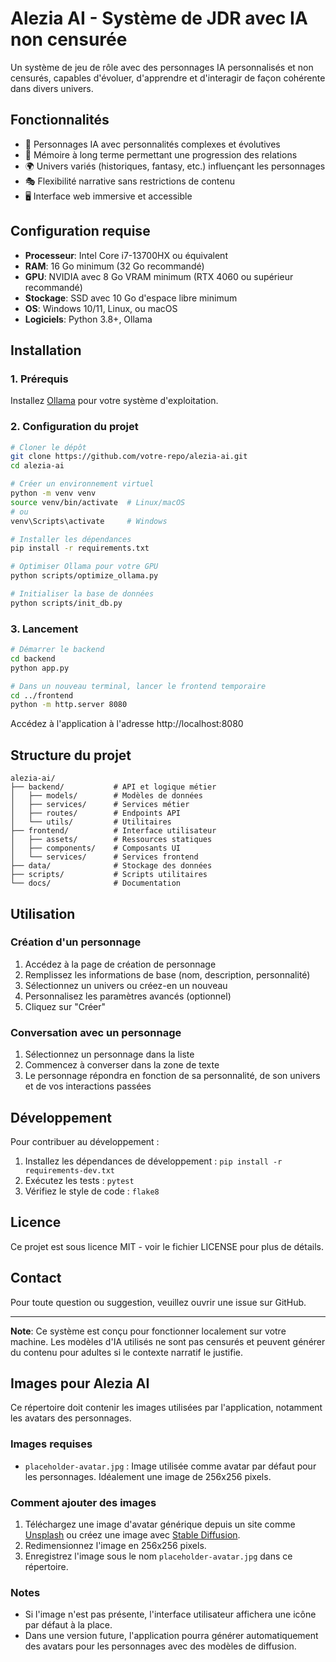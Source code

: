 # Alezia AI - Système de JDR avec IA non censurée

Un système de jeu de rôle avec des personnages IA personnalisés et non censurés, capables d'évoluer, d'apprendre et d'interagir de façon cohérente dans divers univers.

## Fonctionnalités

- 🧠 Personnages IA avec personnalités complexes et évolutives
- 🔄 Mémoire à long terme permettant une progression des relations
- 🌍 Univers variés (historiques, fantasy, etc.) influençant les personnages
- 🎭 Flexibilité narrative sans restrictions de contenu
- 🖥️ Interface web immersive et accessible

## Configuration requise

- **Processeur**: Intel Core i7-13700HX ou équivalent
- **RAM**: 16 Go minimum (32 Go recommandé)
- **GPU**: NVIDIA avec 8 Go VRAM minimum (RTX 4060 ou supérieur recommandé)
- **Stockage**: SSD avec 10 Go d'espace libre minimum
- **OS**: Windows 10/11, Linux, ou macOS
- **Logiciels**: Python 3.8+, Ollama

## Installation

### 1. Prérequis

Installez [Ollama](https://ollama.com/download) pour votre système d'exploitation.

### 2. Configuration du projet

```bash
# Cloner le dépôt
git clone https://github.com/votre-repo/alezia-ai.git
cd alezia-ai

# Créer un environnement virtuel
python -m venv venv
source venv/bin/activate  # Linux/macOS
# ou
venv\Scripts\activate     # Windows

# Installer les dépendances
pip install -r requirements.txt

# Optimiser Ollama pour votre GPU
python scripts/optimize_ollama.py

# Initialiser la base de données
python scripts/init_db.py
```

### 3. Lancement

```bash
# Démarrer le backend
cd backend
python app.py

# Dans un nouveau terminal, lancer le frontend temporaire
cd ../frontend
python -m http.server 8080
```

Accédez à l'application à l'adresse http://localhost:8080

## Structure du projet

```
alezia-ai/
├── backend/           # API et logique métier
│   ├── models/        # Modèles de données
│   ├── services/      # Services métier
│   ├── routes/        # Endpoints API
│   └── utils/         # Utilitaires
├── frontend/          # Interface utilisateur
│   ├── assets/        # Ressources statiques
│   ├── components/    # Composants UI
│   └── services/      # Services frontend
├── data/              # Stockage des données
├── scripts/           # Scripts utilitaires
└── docs/              # Documentation
```

## Utilisation

### Création d'un personnage

1. Accédez à la page de création de personnage
2. Remplissez les informations de base (nom, description, personnalité)
3. Sélectionnez un univers ou créez-en un nouveau
4. Personnalisez les paramètres avancés (optionnel)
5. Cliquez sur "Créer"

### Conversation avec un personnage

1. Sélectionnez un personnage dans la liste
2. Commencez à converser dans la zone de texte
3. Le personnage répondra en fonction de sa personnalité, de son univers et de vos interactions passées

## Développement

Pour contribuer au développement :

1. Installez les dépendances de développement : `pip install -r requirements-dev.txt`
2. Exécutez les tests : `pytest`
3. Vérifiez le style de code : `flake8`

## Licence

Ce projet est sous licence MIT - voir le fichier LICENSE pour plus de détails.

## Contact

Pour toute question ou suggestion, veuillez ouvrir une issue sur GitHub.

---

**Note**: Ce système est conçu pour fonctionner localement sur votre machine. Les modèles d'IA utilisés ne sont pas censurés et peuvent générer du contenu pour adultes si le contexte narratif le justifie.

## Images pour Alezia AI

Ce répertoire doit contenir les images utilisées par l'application, notamment les avatars des personnages.

### Images requises

- `placeholder-avatar.jpg` : Image utilisée comme avatar par défaut pour les personnages. Idéalement une image de 256x256 pixels.

### Comment ajouter des images

1. Téléchargez une image d'avatar générique depuis un site comme [Unsplash](https://unsplash.com/) ou créez une image avec [Stable Diffusion](https://github.com/AUTOMATIC1111/stable-diffusion-webui).
2. Redimensionnez l'image en 256x256 pixels.
3. Enregistrez l'image sous le nom `placeholder-avatar.jpg` dans ce répertoire.

### Notes

- Si l'image n'est pas présente, l'interface utilisateur affichera une icône par défaut à la place.
- Dans une version future, l'application pourra générer automatiquement des avatars pour les personnages avec des modèles de diffusion.
